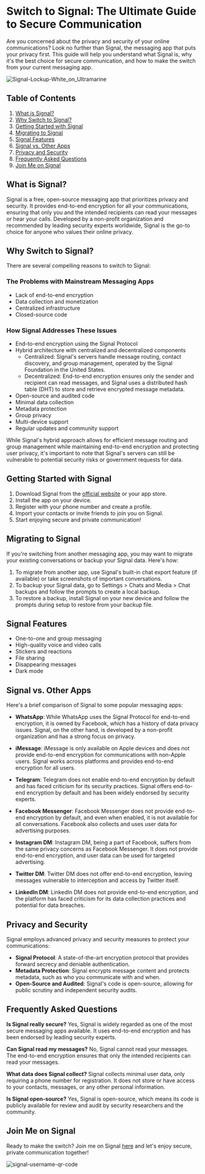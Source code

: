 # Switch to Signal: The Ultimate Guide to Secure Communication

Are you concerned about the privacy and security of your online communications? Look no further than Signal, the messaging app that puts your privacy first. This guide will help you understand what Signal is, why it's the best choice for secure communication, and how to make the switch from your current messaging app.

![Signal-Lockup-White_on_Ultramarine](https://github.com/iAnonymous3000/switch-to-signal/assets/32236127/08bee9c3-e016-4bf4-b4ea-fd408ce4840f)


## Table of Contents

1. [What is Signal?](#what-is-signal)
2. [Why Switch to Signal?](#why-switch-to-signal)
3. [Getting Started with Signal](#getting-started-with-signal)
4. [Migrating to Signal](#migrating-to-signal)
5. [Signal Features](#signal-features)
6. [Signal vs. Other Apps](#signal-vs-other-apps)
7. [Privacy and Security](#privacy-and-security)
8. [Frequently Asked Questions](#frequently-asked-questions)
9. [Join Me on Signal](#join-me-on-signal)

## What is Signal?

Signal is a free, open-source messaging app that prioritizes privacy and security. It provides end-to-end encryption for all your communications, ensuring that only you and the intended recipients can read your messages or hear your calls. Developed by a non-profit organization and recommended by leading security experts worldwide, Signal is the go-to choice for anyone who values their online privacy.

## Why Switch to Signal?

There are several compelling reasons to switch to Signal:

### The Problems with Mainstream Messaging Apps

- Lack of end-to-end encryption
- Data collection and monetization
- Centralized infrastructure
- Closed-source code

### How Signal Addresses These Issues

- End-to-end encryption using the Signal Protocol
- Hybrid architecture with centralized and decentralized components
  - Centralized: Signal's servers handle message routing, contact discovery, and group management, operated by the Signal Foundation in the United States.
  - Decentralized: End-to-end encryption ensures only the sender and recipient can read messages, and Signal uses a distributed hash table (DHT) to store and retrieve encrypted message metadata.
- Open-source and audited code
- Minimal data collection
- Metadata protection
- Group privacy
- Multi-device support
- Regular updates and community support

While Signal's hybrid approach allows for efficient message routing and group management while maintaining end-to-end encryption and protecting user privacy, it's important to note that Signal's servers can still be vulnerable to potential security risks or government requests for data.

## Getting Started with Signal

1. Download Signal from the [official website](https://signal.org/download/) or your app store.
2. Install the app on your device.
3. Register with your phone number and create a profile.
4. Import your contacts or invite friends to join you on Signal.
5. Start enjoying secure and private communication!

## Migrating to Signal

If you're switching from another messaging app, you may want to migrate your existing conversations or backup your Signal data. Here's how:

1. To migrate from another app, use Signal's built-in chat export feature (if available) or take screenshots of important conversations.
2. To backup your Signal data, go to Settings > Chats and Media > Chat backups and follow the prompts to create a local backup.
3. To restore a backup, install Signal on your new device and follow the prompts during setup to restore from your backup file.

## Signal Features

- One-to-one and group messaging
- High-quality voice and video calls
- Stickers and reactions
- File sharing
- Disappearing messages
- Dark mode

## Signal vs. Other Apps

Here's a brief comparison of Signal to some popular messaging apps:

- **WhatsApp**: While WhatsApp uses the Signal Protocol for end-to-end encryption, it is owned by Facebook, which has a history of data privacy issues. Signal, on the other hand, is developed by a non-profit organization and has a strong focus on privacy.

- **iMessage**: iMessage is only available on Apple devices and does not provide end-to-end encryption for communications with non-Apple users. Signal works across platforms and provides end-to-end encryption for all users.

- **Telegram**: Telegram does not enable end-to-end encryption by default and has faced criticism for its security practices. Signal offers end-to-end encryption by default and has been widely endorsed by security experts.

- **Facebook Messenger**: Facebook Messenger does not provide end-to-end encryption by default, and even when enabled, it is not available for all conversations. Facebook also collects and uses user data for advertising purposes.

- **Instagram DM**: Instagram DM, being a part of Facebook, suffers from the same privacy concerns as Facebook Messenger. It does not provide end-to-end encryption, and user data can be used for targeted advertising.

- **Twitter DM**: Twitter DM does not offer end-to-end encryption, leaving messages vulnerable to interception and access by Twitter itself.

- **LinkedIn DM**: LinkedIn DM does not provide end-to-end encryption, and the platform has faced criticism for its data collection practices and potential for data breaches.

## Privacy and Security

Signal employs advanced privacy and security measures to protect your communications:

- **Signal Protocol**: A state-of-the-art encryption protocol that provides forward secrecy and deniable authentication.
- **Metadata Protection**: Signal encrypts message content and protects metadata, such as who you communicate with and when.
- **Open-Source and Audited**: Signal's code is open-source, allowing for public scrutiny and independent security audits.

## Frequently Asked Questions

**Is Signal really secure?**
Yes, Signal is widely regarded as one of the most secure messaging apps available. It uses end-to-end encryption and has been endorsed by leading security experts.

**Can Signal read my messages?**
No, Signal cannot read your messages. The end-to-end encryption ensures that only the intended recipients can read your messages.

**What data does Signal collect?**
Signal collects minimal user data, only requiring a phone number for registration. It does not store or have access to your contacts, messages, or any other personal information.

**Is Signal open-source?**
Yes, Signal is open-source, which means its code is publicly available for review and audit by security researchers and the community.

## Join Me on Signal

Ready to make the switch? Join me on Signal [here](https://signal.me/#eu/tao35l1vQxmrWcie6iW3dXlcFo0t3Pzae7WFHEMJnAIqKn2WxP5KnKKq5ClE-ZDD) and let's enjoy secure, private communication together!

![signal-username-qr-code](https://github.com/iAnonymous3000/switch-to-signal/assets/32236127/dc906bdc-ccbf-465f-ab18-8d0a6ae4d217)
